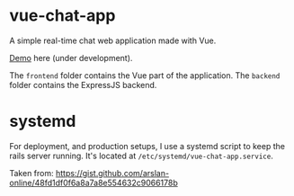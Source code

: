 # vue-chat-app

A simple real-time chat web application made with Vue.

[Demo](http://vue-chat-app.lizardgizzards.com/) here (under development).

The `frontend` folder contains the Vue part of the application. The `backend`
folder contains the ExpressJS backend.

# systemd

For deployment, and production setups, I use a systemd script to keep the rails
server running. It's located at `/etc/systemd/vue-chat-app.service`.

Taken from: https://gist.github.com/arslan-online/48fd1df0f6a8a7a8e554632c9066178b
